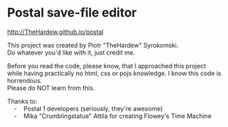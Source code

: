# Postal save-file editor
  
http://TheHardew.github.io/postal
  
This project was created by Piotr "TheHardew" Syrokomski.  
Do whatever you'd like with it, just credit me.  

Before you read the code, please know, that I approached this project  
while having practically no html, css or pojs knowledge. I know this code is horrendous.  
Please do NOT learn from this.  
  
Thanks to:  
    -    Postal 1 developers (seriously, they're awesome)  
    -    Mika "Crumblingstatue" Attila for creating Flowey's Time Machine
